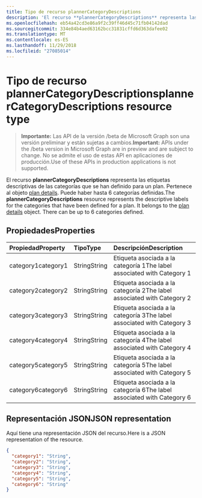 ```yaml
---
title: Tipo de recurso plannerCategoryDescriptions
description: 'El recurso **plannerCategoryDescriptions** representa las etiquetas descriptivas de las categorías que se han definido para un plan. Pertenece al objeto plan details. Puede haber hasta 6 categorías definidas. '
ms.openlocfilehash: eb54a42cd3e86a9f2c39ff46d45c71fb04142dad
ms.sourcegitcommit: 334e84b4aed63162bcc31831cffd6d363dafee02
ms.translationtype: MT
ms.contentlocale: es-ES
ms.lasthandoff: 11/29/2018
ms.locfileid: "27085014"
---
```

# <a name="plannercategorydescriptions-resource-type"></a><span data-ttu-id="1fcb8-105">Tipo de recurso plannerCategoryDescriptions</span><span class="sxs-lookup"><span data-stu-id="1fcb8-105">plannerCategoryDescriptions resource type</span></span>

> <span data-ttu-id="1fcb8-106">**Importante:** Las API de la versión /beta de Microsoft Graph son una versión preliminar y están sujetas a cambios.</span><span class="sxs-lookup"><span data-stu-id="1fcb8-106">**Important:** APIs under the /beta version in Microsoft Graph are in preview and are subject to change.</span></span> <span data-ttu-id="1fcb8-107">No se admite el uso de estas API en aplicaciones de producción.</span><span class="sxs-lookup"><span data-stu-id="1fcb8-107">Use of these APIs in production applications is not supported.</span></span>

<span data-ttu-id="1fcb8-p103">El recurso **plannerCategoryDescriptions** representa las etiquetas descriptivas de las categorías que se han definido para un plan. Pertenece al objeto [plan details](plannerplandetails.md). Puede haber hasta 6 categorías definidas.</span><span class="sxs-lookup"><span data-stu-id="1fcb8-p103">The **plannerCategoryDescriptions** resource represents the descriptive labels for the categories that have been defined for a plan. It belongs to the [plan details](plannerplandetails.md) object. There can be up to 6 categories defined.</span></span> 


## <a name="properties"></a><span data-ttu-id="1fcb8-111">Propiedades</span><span class="sxs-lookup"><span data-stu-id="1fcb8-111">Properties</span></span>
| <span data-ttu-id="1fcb8-112">Propiedad</span><span class="sxs-lookup"><span data-stu-id="1fcb8-112">Property</span></span>     | <span data-ttu-id="1fcb8-113">Tipo</span><span class="sxs-lookup"><span data-stu-id="1fcb8-113">Type</span></span>   |<span data-ttu-id="1fcb8-114">Descripción</span><span class="sxs-lookup"><span data-stu-id="1fcb8-114">Description</span></span>|
|:---------------|:--------|:----------|
|<span data-ttu-id="1fcb8-115">category1</span><span class="sxs-lookup"><span data-stu-id="1fcb8-115">category1</span></span>|<span data-ttu-id="1fcb8-116">String</span><span class="sxs-lookup"><span data-stu-id="1fcb8-116">String</span></span>|<span data-ttu-id="1fcb8-117">Etiqueta asociada a la categoría 1</span><span class="sxs-lookup"><span data-stu-id="1fcb8-117">The label associated with Category 1</span></span>|
|<span data-ttu-id="1fcb8-118">category2</span><span class="sxs-lookup"><span data-stu-id="1fcb8-118">category2</span></span>|<span data-ttu-id="1fcb8-119">String</span><span class="sxs-lookup"><span data-stu-id="1fcb8-119">String</span></span>|<span data-ttu-id="1fcb8-120">Etiqueta asociada a la categoría 2</span><span class="sxs-lookup"><span data-stu-id="1fcb8-120">The label associated with Category 2</span></span>|
|<span data-ttu-id="1fcb8-121">category3</span><span class="sxs-lookup"><span data-stu-id="1fcb8-121">category3</span></span>|<span data-ttu-id="1fcb8-122">String</span><span class="sxs-lookup"><span data-stu-id="1fcb8-122">String</span></span>|<span data-ttu-id="1fcb8-123">Etiqueta asociada a la categoría 3</span><span class="sxs-lookup"><span data-stu-id="1fcb8-123">The label associated with Category 3</span></span>|
|<span data-ttu-id="1fcb8-124">category4</span><span class="sxs-lookup"><span data-stu-id="1fcb8-124">category4</span></span>|<span data-ttu-id="1fcb8-125">String</span><span class="sxs-lookup"><span data-stu-id="1fcb8-125">String</span></span>|<span data-ttu-id="1fcb8-126">Etiqueta asociada a la categoría 4</span><span class="sxs-lookup"><span data-stu-id="1fcb8-126">The label associated with Category 4</span></span>|
|<span data-ttu-id="1fcb8-127">category5</span><span class="sxs-lookup"><span data-stu-id="1fcb8-127">category5</span></span>|<span data-ttu-id="1fcb8-128">String</span><span class="sxs-lookup"><span data-stu-id="1fcb8-128">String</span></span>|<span data-ttu-id="1fcb8-129">Etiqueta asociada a la categoría 5</span><span class="sxs-lookup"><span data-stu-id="1fcb8-129">The label associated with Category 5</span></span>|
|<span data-ttu-id="1fcb8-130">category6</span><span class="sxs-lookup"><span data-stu-id="1fcb8-130">category6</span></span>|<span data-ttu-id="1fcb8-131">String</span><span class="sxs-lookup"><span data-stu-id="1fcb8-131">String</span></span>|<span data-ttu-id="1fcb8-132">Etiqueta asociada a la categoría 6</span><span class="sxs-lookup"><span data-stu-id="1fcb8-132">The label associated with Category 6</span></span>|

## <a name="json-representation"></a><span data-ttu-id="1fcb8-133">Representación JSON</span><span class="sxs-lookup"><span data-stu-id="1fcb8-133">JSON representation</span></span>
<span data-ttu-id="1fcb8-134">Aquí tiene una representación JSON del recurso.</span><span class="sxs-lookup"><span data-stu-id="1fcb8-134">Here is a JSON representation of the resource.</span></span>

<!-- {
  "blockType": "resource",
  "optionalProperties": [

  ],
  "@odata.type": "microsoft.graph.plannerCategoryDescriptions"
}-->

```json
{
  "category1": "String",
  "category2": "String",
  "category3": "String",
  "category4": "String",
  "category5": "String",
  "category6": "String"
}

```

<!-- uuid: 8fcb5dbc-d5aa-4681-8e31-b001d5168d79
2015-10-25 14:57:30 UTC -->
<!-- {
  "type": "#page.annotation",
  "description": "plannerCategoryDescriptions resource",
  "keywords": "",
  "section": "documentation",
  "tocPath": ""
}-->